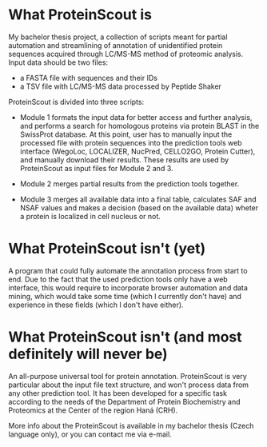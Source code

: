 # What ProteinScout is
My bachelor thesis project, a collection of scripts meant for partial automation and streamlining of annotation of unidentified protein sequences acquired through LC/MS-MS method of proteomic analysis. Input data should be two files: 
- a FASTA file with sequences and their IDs
- a TSV file with LC/MS-MS data processed by Peptide Shaker

ProteinScout is divided into three scripts:
- Module 1 formats the input data for better access and further analysis, and performs a search for homologous proteins via protein BLAST in the SwissProt database. At this point, user has to manually input the processed file with protein sequences into the prediction tools web interface (WegoLoc, LOCALIZER, NucPred, CELLO2GO, Protein Cutter), and manually download their results. These results are used by ProteinScout as input files for Module 2 and 3.

- Module 2 merges partial results from the prediction tools together.

- Module 3 merges all available data into a final table, calculates SAF and NSAF values and makes a decision (based on the available data) wheter a protein is localized in cell nucleus or not.

# What ProteinScout isn't (yet)
A program that could fully automate the annotation process from start to end. Due to the fact that the used prediction tools only have a web interface, this would require to incorporate browser automation and data mining, which would take some time (which I currently don't have) and experience in these fields (which I don't have either).

# What ProteinScout isn't (and most definitely will never be)
An all-purpose universal tool for protein annotation. ProteinScout is very particular about the input file text structure, and won't process data from any other prediction tool. It has been developed for a specific task according to the needs of the Department of Protein Biochemistry and Proteomics at the Center of the region Haná (CRH).

More info about the ProteinScout is available in my bachelor thesis (Czech language only), or you can contact me via e-mail.
